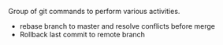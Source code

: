 Group of git commands to perform various activities.

- rebase branch to master and resolve conflicts before merge
- Rollback last commit to remote branch
